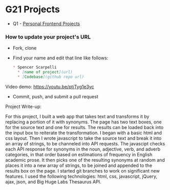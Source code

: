 # G21 Projects

* Q1 - [Personal Frontend Projects](./q1-personal-frontend.md)

### How to update your project's URL

* Fork, clone
* Find your name and edit that line like follows:

  ```md
  * Spencer Scarpelli
    * [name of project](url)
    * [Codebase](github repo url)
  ```

Video demo: https://youtu.be/ptjTyg1e3yc

* Commit, push, and submit a pull request

Project Write-up:

For this project, I built a web app that takes text and transforms it by replacing a portion of it with synonyms. The page has two text boxes, one for the source text and one for results. The results can be loaded back into the input box to reiterate the transformation.
I began with a basic html and css layout. Then I wrote javascript to take the source text and break it into an array of strings, to be channeled into API requests. The javascipt checks each API response for synonyms in the noun, adjective, verb, and adverb categories, in that order based on estimations of frequency in English academic prose. It then picks one of the resulting synonyms at random and places it into a new array of strings, to be joined and appended to the results box on the page. I started git branches to work on significant new features. I used the following technologies: html, css, javascript, jQuery, ajax, json, and Big Huge Labs Thesaurus API.
